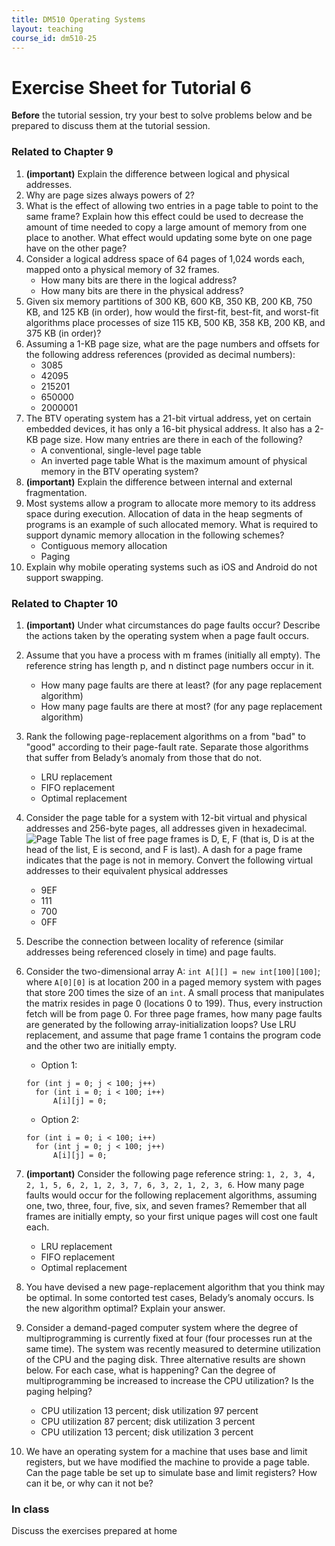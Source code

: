 ```yaml
---
title: DM510 Operating Systems
layout: teaching
course_id: dm510-25
---
```


# Exercise Sheet for Tutorial 6

**Before** the tutorial session, try your best to solve problems below and be prepared to discuss them at the tutorial session.

### Related to Chapter 9
1. **(important)** Explain the difference between logical and physical addresses.
2. Why are page sizes always powers of 2?
3. What is the effect of allowing two entries in a page table to point to the same frame? Explain how this effect could be used to decrease the amount of time needed to copy a large amount of memory from one place to another. What effect would updating some byte on one page have on the other page?
3. Consider a logical address space of 64 pages of 1,024 words each, mapped onto a physical memory of 32 frames.
    - How many bits are there in the logical address?
    - How many bits are there in the physical address?
4. Given six memory partitions of 300 KB, 600 KB, 350 KB, 200 KB, 750 KB, and 125 KB (in order), how would the first-fit, best-fit, and worst-fit algorithms place processes of size 115 KB, 500 KB, 358 KB, 200 KB, and 375 KB (in order)?
5. Assuming a 1-KB page size, what are the page numbers and offsets for the following address references (provided as decimal numbers):
    - 3085
    - 42095
    - 215201
    - 650000
    - 2000001
6. The BTV operating system has a 21-bit virtual address, yet on certain embedded devices, it has only a 16-bit physical address. It also has a 2-KB page size. How many entries are there in each of the following?
    - A conventional, single-level page table
    - An inverted page table
    What is the maximum amount of physical memory in the BTV operating system?
7. **(important)** Explain the difference between internal and external fragmentation.
8. Most systems allow a program to allocate more memory to its address space during execution. Allocation of data in the heap segments of programs is an example of such allocated memory. What is required to support dynamic memory allocation in the following schemes?
    - Contiguous memory allocation
    - Paging
9. Explain why mobile operating systems such as iOS and Android do not support swapping.

### Related to Chapter 10
1. **(important)** Under what circumstances do page faults occur? Describe the actions taken by the operating system when a page fault occurs.
2. Assume that you have a process with m frames (initially all empty). The reference string has length p, and n distinct page numbers occur in it. 
    - How many page faults are there at least? (for any page replacement algorithm)
    - How many page faults are there at most? (for any page replacement algorithm) 
3. Rank the following page-replacement algorithms on a from "bad" to "good" according to their page-fault rate. Separate those algorithms that suffer from Belady’s anomaly from those that do not.
    - LRU replacement
    - FIFO replacement
    - Optimal replacement
3. Consider the page table for a system with 12-bit virtual and physical addresses and 256-byte pages, all addresses given in hexadecimal.
    ![Page Table](page-table)
    The list of free page frames is D, E, F (that is, D is at the head of the list, E is second, and F is last). A dash for a page frame indicates that the page is not in memory. Convert the following virtual addresses to their equivalent physical addresses
    - 9EF
    - 111
    - 700
    - 0FF
4. Describe the connection between locality of reference (similar addresses being referenced closely in time) and page faults.
4. Consider the two-dimensional array A: `int A[][] = new int[100][100]`; where `A[0][0]` is at location 200 in a paged memory system with pages that store 200 times the size of an `int`. A small process that manipulates the matrix resides in page 0 (locations 0 to 199). Thus, every instruction fetch will be from page 0. For three page frames, how many page faults are generated by the following array-initialization loops? Use LRU replacement, and assume that page frame 1 contains the program code and the other two are initially empty.
    - Option 1:

    ```
    for (int j = 0; j < 100; j++)
      for (int i = 0; i < 100; i++)
          A[i][j] = 0;

    ```

    - Option 2:

    ```
    for (int i = 0; i < 100; i++)
      for (int j = 0; j < 100; j++)
          A[i][j] = 0;

    ```

5. **(important)** Consider the following page reference string: `1, 2, 3, 4, 2, 1, 5, 6, 2, 1, 2, 3, 7, 6, 3, 2, 1, 2, 3, 6`. How many page faults would occur for the following replacement algorithms, assuming one, two, three, four, five, six, and seven frames? Remember that all frames are initially empty, so your first unique pages will cost one fault each.
    - LRU replacement
    - FIFO replacement
    - Optimal replacement
7. You have devised a new page-replacement algorithm that you think may be optimal. In some contorted test cases, Belady’s anomaly occurs. Is the new algorithm optimal? Explain your answer.
8. Consider a demand-paged computer system where the degree of multiprogramming is currently fixed at four (four processes run at the same time). The system was recently measured to determine utilization of the CPU and the paging disk. Three alternative results are shown below. For each case, what is happening? Can the degree of multiprogramming be increased to increase the CPU utilization? Is the paging helping?
    - CPU utilization 13 percent; disk utilization 97 percent
    - CPU utilization 87 percent; disk utilization 3 percent
    - CPU utilization 13 percent; disk utilization 3 percent
9. We have an operating system for a machine that uses base and limit registers, but we have modified the machine to provide a page table. Can the page table be set up to simulate base and limit registers? How can it be, or why can it not be?


### In class
Discuss the exercises prepared at home
